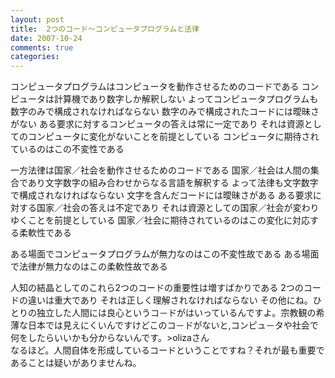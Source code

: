 ```yaml
---
layout: post
title:  2つのコード～コンピュータプログラムと法律
date: 2007-10-24
comments: true
categories:
---
```



コンピュータプログラムはコンピュータを動作させるためのコードである
コンピュータは計算機であり数字しか解釈しない
よってコンピュータプログラムも数字のみで構成されなければならない
数字のみで構成されたコードには曖昧さがない
ある要求に対するコンピュータの答えは常に一定であり
それは資源としてのコンピュータに変化がないことを前提としている
コンピュータに期待されているのはこの不変性である

一方法律は国家／社会を動作させるためのコードである
国家／社会は人間の集合であり文字数字の組み合わせからなる言語を解釈する
よって法律も文字数字で構成されなければならない
文字を含んだコードには曖昧さがある
ある要求に対する国家／社会の答えは不定であり
それは資源としての国家／社会が変わりゆくことを前提としている
国家／社会に期待されているのはこの変化に対応する柔軟性である

ある場面でコンピュータプログラムが無力なのはこの不変性故である
ある場面で法律が無力なのはこの柔軟性故である

人知の結晶としてのこれら2つのコードの重要性は増すばかりである
2つのコードの違いは重大であり
それは正しく理解されなければならない
その他にね。ひとりの独立した人間には良心というコ－ドがはいっているんですよ。宗教観の希薄な日本では見えにくいんですけどこのコ－ドがないと,コンピュ－タや社会で何をしたらいいかも分からないんです。>olizaさん<br>なるほど。人間自体を形成しているコードということですね？それが最も重要であることは疑いがありませんね。